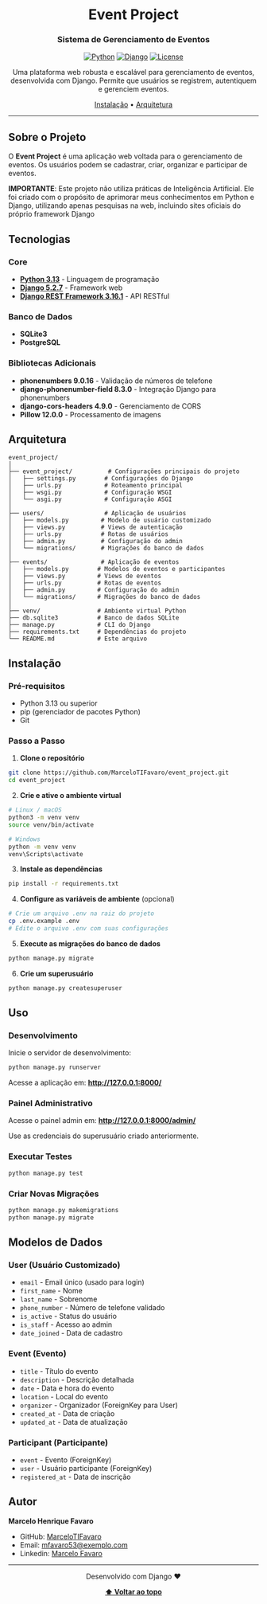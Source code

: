 <div align="center">

# Event Project

### Sistema de Gerenciamento de Eventos

[![Python](https://img.shields.io/badge/Python-3.13-blue.svg)](https://www.python.org/)
[![Django](https://img.shields.io/badge/Django-5.2.7-green.svg)](https://www.djangoproject.com/)
[![License](https://img.shields.io/badge/license-MIT-blue.svg)](LICENSE)

Uma plataforma web robusta e escalável para gerenciamento de eventos, desenvolvida com Django. Permite que usuários se registrem, autentiquem e gerenciem eventos.

[Instalação](#instalação) •
[Arquitetura](#arquitetura) 

</div>

---

## Sobre o Projeto

O **Event Project** é uma aplicação web voltada para o gerenciamento de eventos. Os usuários podem se cadastrar, criar, organizar e participar de eventos.

**IMPORTANTE**: Este projeto não utiliza práticas de Inteligência Artificial. Ele foi criado com o propósito de aprimorar meus conhecimentos em Python e Django, utilizando apenas pesquisas na web, incluindo sites oficiais do próprio framework Django 

## Tecnologias

### Core
- **[Python 3.13](https://www.python.org/)** - Linguagem de programação
- **[Django 5.2.7](https://www.djangoproject.com/)** - Framework web
- **[Django REST Framework 3.16.1](https://www.django-rest-framework.org/)** - API RESTful

### Banco de Dados
- **SQLite3**
- **PostgreSQL** 

### Bibliotecas Adicionais
- **phonenumbers 9.0.16** - Validação de números de telefone
- **django-phonenumber-field 8.3.0** - Integração Django para phonenumbers
- **django-cors-headers 4.9.0** - Gerenciamento de CORS
- **Pillow 12.0.0** - Processamento de imagens

## Arquitetura

```
event_project/
│
├── event_project/          # Configurações principais do projeto
│   ├── settings.py        # Configurações do Django
│   ├── urls.py            # Roteamento principal
│   ├── wsgi.py            # Configuração WSGI
│   └── asgi.py            # Configuração ASGI
│
├── users/                 # Aplicação de usuários
│   ├── models.py         # Modelo de usuário customizado
│   ├── views.py          # Views de autenticação
│   ├── urls.py           # Rotas de usuários
│   ├── admin.py          # Configuração do admin
│   └── migrations/       # Migrações do banco de dados
│
├── events/               # Aplicação de eventos
│   ├── models.py        # Modelos de eventos e participantes
│   ├── views.py         # Views de eventos
│   ├── urls.py          # Rotas de eventos
│   ├── admin.py         # Configuração do admin
│   └── migrations/      # Migrações do banco de dados
│
├── venv/                # Ambiente virtual Python
├── db.sqlite3           # Banco de dados SQLite
├── manage.py            # CLI do Django
├── requirements.txt     # Dependências do projeto
└── README.md            # Este arquivo
```

## Instalação

### Pré-requisitos

- Python 3.13 ou superior
- pip (gerenciador de pacotes Python)
- Git

### Passo a Passo

1. **Clone o repositório**

```bash
git clone https://github.com/MarceloTIFavaro/event_project.git
cd event_project
```

2. **Crie e ative o ambiente virtual**

```bash
# Linux / macOS
python3 -m venv venv
source venv/bin/activate

# Windows
python -m venv venv
venv\Scripts\activate
```

3. **Instale as dependências**

```bash
pip install -r requirements.txt
```

4. **Configure as variáveis de ambiente** (opcional)

```bash
# Crie um arquivo .env na raiz do projeto
cp .env.example .env
# Edite o arquivo .env com suas configurações
```

5. **Execute as migrações do banco de dados**

```bash
python manage.py migrate
```

6. **Crie um superusuário**

```bash
python manage.py createsuperuser
```

## Uso

### Desenvolvimento

Inicie o servidor de desenvolvimento:

```bash
python manage.py runserver
```

Acesse a aplicação em: **http://127.0.0.1:8000/**

### Painel Administrativo

Acesse o painel admin em: **http://127.0.0.1:8000/admin/**

Use as credenciais do superusuário criado anteriormente.

### Executar Testes

```bash
python manage.py test
```

### Criar Novas Migrações

```bash
python manage.py makemigrations
python manage.py migrate
```

## Modelos de Dados

### User (Usuário Customizado)
- `email` - Email único (usado para login)
- `first_name` - Nome
- `last_name` - Sobrenome
- `phone_number` - Número de telefone validado
- `is_active` - Status do usuário
- `is_staff` - Acesso ao admin
- `date_joined` - Data de cadastro

### Event (Evento)
- `title` - Título do evento
- `description` - Descrição detalhada
- `date` - Data e hora do evento
- `location` - Local do evento
- `organizer` - Organizador (ForeignKey para User)
- `created_at` - Data de criação
- `updated_at` - Data de atualização

### Participant (Participante)
- `event` - Evento (ForeignKey)
- `user` - Usuário participante (ForeignKey)
- `registered_at` - Data de inscrição

## Autor

**Marcelo Henrique Favaro**

- GitHub: [MarceloTIFavaro](https://github.com/MarceloTIFavaro)
- Email: mfavaro53@exemplo.com
- Linkedin: [Marcelo Favaro](https://www.linkedin.com/in/marcelo-favaro-98b37726b/)
---

<div align="center">

Desenvolvido com Django ❤️

**[⬆ Voltar ao topo](#event-project)**

</div>

